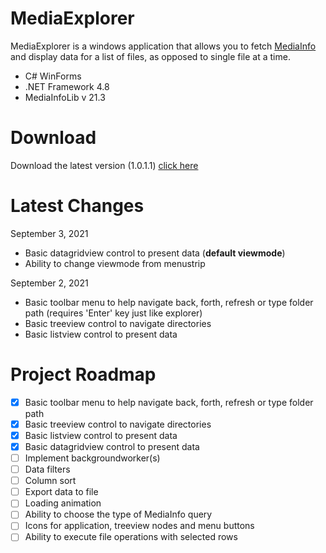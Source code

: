 
# MediaExplorer
MediaExplorer is a windows application that allows you to fetch [MediaInfo](https://mediaarea.net/en/MediaInfo) and display data for a list of files, as opposed to single file at a time.
 - C# WinForms
 - .NET Framework 4.8
 - MediaInfoLib v 21.3

# Download

Download the latest version (1.0.1.1) [click here](https://github.com/KarelOmab/MediaExplorer/releases/tag/v1.0.1.1)

# Latest Changes
September 3, 2021
 - Basic datagridview control to present data (**default viewmode**)
 - Ability to change viewmode from menustrip
 
September 2, 2021
 - Basic toolbar menu to help navigate back, forth, refresh or type folder path (requires 'Enter' key just like explorer)
 - Basic treeview control to navigate directories
 - Basic listview control to present data

# Project Roadmap
- [x] Basic toolbar menu to help navigate back, forth, refresh or type folder path
- [x] Basic treeview control to navigate directories
- [x] Basic listview control to present data
- [x] Basic datagridview control to present data
- [ ] Implement backgroundworker(s)
- [ ] Data filters
- [ ] Column sort
- [ ] Export data to file
- [ ] Loading animation
- [ ] Ability to choose the type of MediaInfo query
- [ ] Icons for application, treeview nodes and menu buttons
- [ ] Ability to execute file operations with selected rows